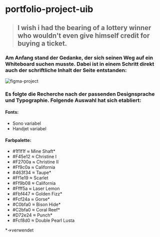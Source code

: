 # portfolio-project-uib

>## I wish i had the bearing of a lottery winner who wouldn't even give himself credit for buying a ticket.

### Am Anfang stand der Gedanke, der sich seinen Weg auf ein Whiteboard suchen musste. Dabei ist in einem Schritt direkt auch der schriftliche Inhalt der Seite entstanden:

![figma-project](src/assets/img/project-figma-whiteboard.png)

### Es folgte die Recherche nach der passenden Designsprache und Typographie. Folgende Auswahl hat sich etabliert:

#### Fonts:
- Sono variabel
- Handjet variabel

#### Farbpalette:

- #1f1f1f   ≈ Mine Shaft*
- #F45e12   ≈ Christine I
- #F2700a   ≈ Christine II
- #Ff9c0a   ≈ California
- #463f34   ≈ Taupe*
- #Ff1e19   ≈ Scarlet
- #Ff9b08   ≈ California
- #Ffff5a   ≈ Laser Lemon
- #Fbf447   ≈ Golden Fizz*
- #Fcf24a   ≈ Gorse*
- #C0bfa0   ≈ Bison Hide*
- #C2bfa0   ≈ Coral Reef*
- #D72e24   ≈ Punch*
- #Fcf8d0   ≈ Double Pearl Lusta

*->verwendet
<br>


